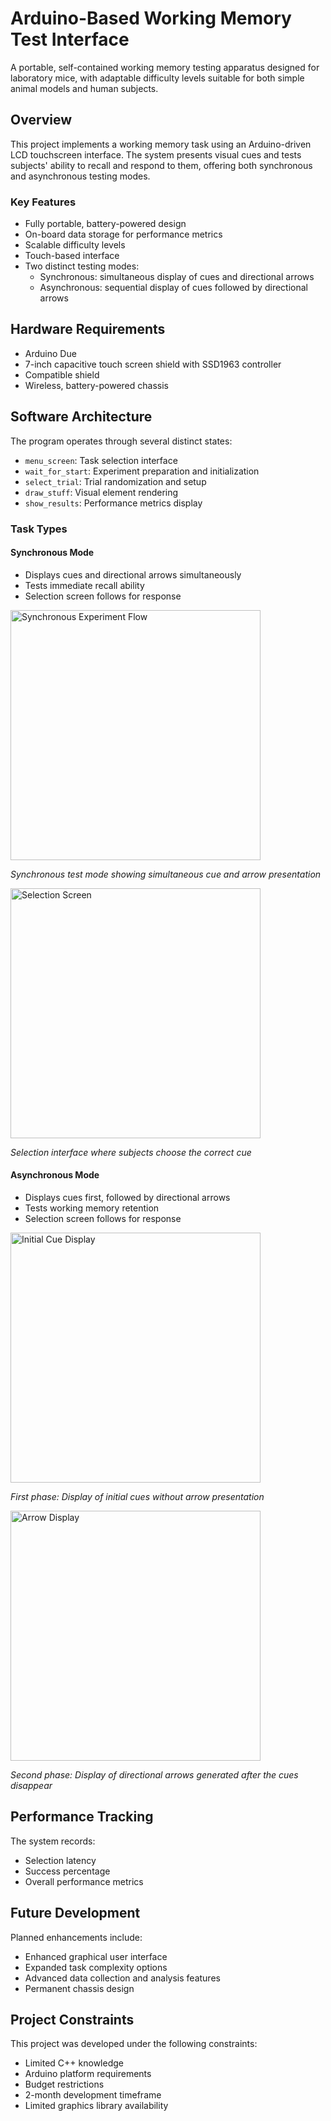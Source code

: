 # Arduino-Based Working Memory Test Interface

A portable, self-contained working memory testing apparatus designed for laboratory mice, with adaptable difficulty levels suitable for both simple animal models and human subjects.

## Overview

This project implements a working memory task using an Arduino-driven LCD touchscreen interface. The system presents visual cues and tests subjects' ability to recall and respond to them, offering both synchronous and asynchronous testing modes.

### Key Features

- Fully portable, battery-powered design
- On-board data storage for performance metrics
- Scalable difficulty levels
- Touch-based interface
- Two distinct testing modes:
  - Synchronous: simultaneous display of cues and directional arrows
  - Asynchronous: sequential display of cues followed by directional arrows

## Hardware Requirements

- Arduino Due
- 7-inch capacitive touch screen shield with SSD1963 controller
- Compatible shield
- Wireless, battery-powered chassis

## Software Architecture

The program operates through several distinct states:

- `menu_screen`: Task selection interface
- `wait_for_start`: Experiment preparation and initialization
- `select_trial`: Trial randomization and setup
- `draw_stuff`: Visual element rendering
- `show_results`: Performance metrics display

### Task Types

#### Synchronous Mode
- Displays cues and directional arrows simultaneously
- Tests immediate recall ability
- Selection screen follows for response

<img src="https://github.com/user-attachments/assets/ad3f2085-d607-4c0a-a13c-43813c6283c4" width="400" alt="Synchronous Experiment Flow">

*Synchronous test mode showing simultaneous cue and arrow presentation*

<img src="https://github.com/user-attachments/assets/eeb990e6-0df8-46f3-964f-9706a21d1206" width="400" alt="Selection Screen">

*Selection interface where subjects choose the correct cue*

#### Asynchronous Mode
- Displays cues first, followed by directional arrows
- Tests working memory retention
- Selection screen follows for response

<img src="https://github.com/user-attachments/assets/b0f49c7f-7066-44a6-ba1d-d4d2e88abb81" width="400" alt="Initial Cue Display">

*First phase: Display of initial cues without arrow presentation*

<img src="https://github.com/user-attachments/assets/faf97893-8d84-4586-91b1-016f0588863e" width="400" alt="Arrow Display">

*Second phase: Display of directional arrows generated after the cues disappear*

## Performance Tracking

The system records:
- Selection latency
- Success percentage
- Overall performance metrics

## Future Development

Planned enhancements include:
- Enhanced graphical user interface
- Expanded task complexity options
- Advanced data collection and analysis features
- Permanent chassis design

## Project Constraints

This project was developed under the following constraints:
- Limited C++ knowledge
- Arduino platform requirements
- Budget restrictions
- 2-month development timeframe
- Limited graphics library availability
